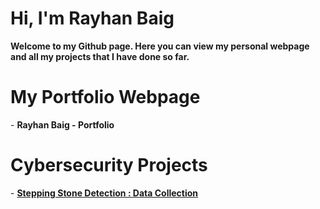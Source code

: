<!-- ## Hi there 👋 -->
<H1>Hi, I'm Rayhan Baig</H1>
<b>Welcome to my Github page. Here you can view my personal webpage and all my projects that I have done so far.</b>
<H1>My Portfolio Webpage</H1>
- <b>Rayhan Baig - Portfolio</b>
<H1>Cybersecurity Projects</H1>
  - <b><a href="https://github.com/Rayhan2525/SteppingStoneDataColl">Stepping Stone Detection : Data Collection</a></b>

<!--
**Rayhan2525/Rayhan2525** is a ✨ _special_ ✨ repository because its `README.md` (this file) appears on your GitHub profile.

Here are some ideas to get you started:

- 🔭 I’m currently working on ...
- 🌱 I’m currently learning ...
- 👯 I’m looking to collaborate on ...
- 🤔 I’m looking for help with ...
- 💬 Ask me about ...
- 📫 How to reach me: ...
- 😄 Pronouns: ...
- ⚡ Fun fact: ...
-->
